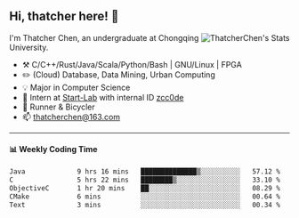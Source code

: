 ## Hi, thatcher here! :wave:

<img align="right" src="https://github-readme-stats.vercel.app/api?username=thatcherchen&title_color=333&text_color=777" alt="ThatcherChen's Stats" >

I'm Thatcher Chen, an undergraduate at Chongqing University.

- :hammer_and_pick:  C/C++/Rust/Java/Scala/Python/Bash | GNU/Linux | FPGA
- :pencil2:  (Cloud) Database, Data Mining, Urban Computing
- :bulb:   Major in Computer Science
- :telescope:  Intern at [Start-Lab](https://github.com/Spatio-Temporal-Lab) with internal ID [zcc0de](https://github.com/zcc0de)
- :seedling:  Runner & Bicycler
- :mailbox: thatcherchen@163.com

---

#### :bar_chart: Weekly Coding Time

<!--START_SECTION:waka-->

```txt
Java             9 hrs 16 mins   ██████████████▒░░░░░░░░░░   57.12 %
C                5 hrs 22 mins   ████████▒░░░░░░░░░░░░░░░░   33.10 %
ObjectiveC       1 hr 20 mins    ██░░░░░░░░░░░░░░░░░░░░░░░   08.29 %
CMake            6 mins          ░░░░░░░░░░░░░░░░░░░░░░░░░   00.64 %
Text             3 mins          ░░░░░░░░░░░░░░░░░░░░░░░░░   00.34 %
```

<!--END_SECTION:waka-->
